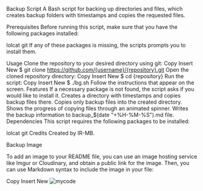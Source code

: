 Backup Script
A Bash script for backing up directories and files, which creates backup folders with timestamps and copies the requested files.

Prerequisites
Before running this script, make sure that you have the following packages installed:

lolcat
git
If any of these packages is missing, the scripts prompts you to install them.

Usage
Clone the repository to your desired directory using git:
Copy
Insert
New
$ git clone https://github.com/{username}/{repository}.git 
Open the cloned repository directory:
Copy
Insert
New
$ cd {repository}
Run the script:
Copy
Insert
New
$ ./bg.sh 
Follow the instructions that appear on the screen.
Features
If a necessary package is not found, the script asks if you would like to install it.
Creates a directory with timestamps and copies backup files there.
Copies only backup files into the created directory.
Shows the progress of copying files through an animated spinner.
Writes the backup information to backup_$(date "+%H-%M-%S").md file.
Dependencies
This script requires the following packages to be installed:

lolcat
git
Credits
Created by IR-MB.

Backup Image

To add an image to your README file, you can use an image hosting service like Imgur or Cloudinary, and obtain a public link for the image. Then, you can use Markdown syntax to include the image in your file:

Copy
Insert
New
![mycode](https://s2.uupload.ir/files/screenshot_20230313_004422_7jsq.png)
